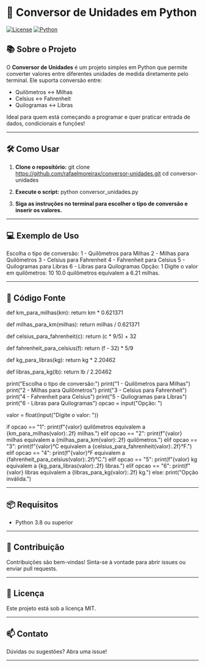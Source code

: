 # 🚀 Conversor de Unidades em Python

[![License](https://img.shields.io/badge/license-MIT-blue.svg)](LICENSE)
[![Python](https://img.shields.io/badge/python-3.8%2B-blue.svg)](https://www.python.org/downloads/)

## 📚 Sobre o Projeto

O **Conversor de Unidades** é um projeto simples em Python que permite converter valores entre diferentes unidades de medida diretamente pelo terminal. Ele suporta conversão entre:

- Quilômetros ↔️ Milhas
- Celsius ↔️ Fahrenheit
- Quilogramas ↔️ Libras

Ideal para quem está começando a programar e quer praticar entrada de dados, condicionais e funções!

---

## 🛠️ Como Usar

1. **Clone o repositório:**
git clone https://github.com/rafaelmoreirax/conversor-unidades.git
cd conversor-unidades

2. **Execute o script:**
python conversor_unidades.py


3. **Siga as instruções no terminal para escolher o tipo de conversão e inserir os valores.**

---

## 💻 Exemplo de Uso
Escolha o tipo de conversão:
1 - Quilômetros para Milhas
2 - Milhas para Quilômetros
3 - Celsius para Fahrenheit
4 - Fahrenheit para Celsius
5 - Quilogramas para Libras
6 - Libras para Quilogramas
Opção: 1
Digite o valor em quilômetros: 10
10.0 quilômetros equivalem a 6.21 milhas.

---

## 🧩 Código Fonte

def km_para_milhas(km):
return km * 0.621371

def milhas_para_km(milhas):
return milhas / 0.621371

def celsius_para_fahrenheit(c):
return (c * 9/5) + 32

def fahrenheit_para_celsius(f):
return (f - 32) * 5/9

def kg_para_libras(kg):
return kg * 2.20462

def libras_para_kg(lb):
return lb / 2.20462

print("Escolha o tipo de conversão:")
print("1 - Quilômetros para Milhas")
print("2 - Milhas para Quilômetros")
print("3 - Celsius para Fahrenheit")
print("4 - Fahrenheit para Celsius")
print("5 - Quilogramas para Libras")
print("6 - Libras para Quilogramas")
opcao = input("Opção: ")

valor = float(input("Digite o valor: "))

if opcao == "1":
print(f"{valor} quilômetros equivalem a {km_para_milhas(valor):.2f} milhas.")
elif opcao == "2":
print(f"{valor} milhas equivalem a {milhas_para_km(valor):.2f} quilômetros.")
elif opcao == "3":
print(f"{valor}°C equivalem a {celsius_para_fahrenheit(valor):.2f}°F.")
elif opcao == "4":
print(f"{valor}°F equivalem a {fahrenheit_para_celsius(valor):.2f}°C.")
elif opcao == "5":
print(f"{valor} kg equivalem a {kg_para_libras(valor):.2f} libras.")
elif opcao == "6":
print(f"{valor} libras equivalem a {libras_para_kg(valor):.2f} kg.")
else:
print("Opção inválida.")


---

## 📦 Requisitos

- Python 3.8 ou superior

---

## 🤝 Contribuição

Contribuições são bem-vindas! Sinta-se à vontade para abrir issues ou enviar pull requests.

---

## 📝 Licença

Este projeto está sob a licença MIT.

---

## 📫 Contato

Dúvidas ou sugestões? Abra uma issue!

---

